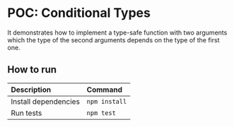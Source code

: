 # POC: Conditional Types

It demonstrates how to implement a type-safe function with two arguments which the type of the second arguments depends on the type of the first one.

## How to run

| Description | Command |
| :--- | :--- |
| Install dependencies | `npm install` |
| Run tests | `npm test` |
